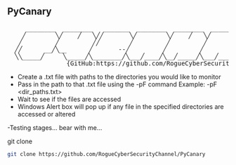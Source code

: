 PyCanary 
----------------------------
<pre>
     ________  ________   _______  ________  ________  ________  ________  ________
    ╱        ╲╱    ╱   ╲╱╱       ╲╱        ╲╱    ╱   ╲╱        ╲╱        ╲╱    ╱   ╲
   ╱         ╱         ╱╱        ╱         ╱         ╱         ╱         ╱         ╱
  ╱╱      __╱╲__      ╱       --╱         ╱         ╱         ╱        _╱╲__      ╱
  ╲╲_____╱     ╲_____╱╲________╱╲___╱____╱╲__╱_____╱╲___╱____╱╲____╱___╱   ╲_____╱
                {GitHub:https://github.com/RogueCyberSecurityChannel} </pre>


- Create a .txt file with paths to the directories you would like to monitor
- Pass in the path to that .txt file using the -pF command Example: -pF <dir_paths.txt> 
- Wait to see if the files are accessed
- Windows Alert box will pop up if any file in the specified directories are accessed or altered

-Testing stages... bear with me...

git clone
```sh
git clone https://github.com/RogueCyberSecurityChannel/PyCanary
```
